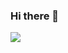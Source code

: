 ### Hi there 👋

<!--
**GIHYEON-KIM/GIHYEON-KIM** is a ✨ _special_ ✨ repository because its `README.md` (this file) appears on your GitHub profile.

Here are some ideas to get you started:

- 🔭 I’m currently working on ...
- 🌱 I’m currently learning ...
- 👯 I’m looking to collaborate on ...
- 🤔 I’m looking for help with ...
- 💬 Ask me about ...
- 📫 How to reach me: ...
- 😄 Pronouns: ...
- ⚡ Fun fact: ...
-->

<img src="https://www.google.com/imgres?imgurl=https%3A%2F%2Fcdn.icon-icons.com%2Ficons2%2F112%2FPNG%2F512%2Fpython_18894.png&imgrefurl=https%3A%2F%2Ficon-icons.com%2Fko%2F%25EC%2595%2584%25EC%259D%25B4%25EC%25BD%2598%2Fpython%2F17802&tbnid=o2gaWCWjP9WiRM&vet=12ahUKEwiCvNWOsN_xAhVNdpQKHVSIC-MQMygAegUIARCxAQ..i&docid=bnDm5O6oKN1P4M&w=512&h=512&q=python%20icon&ved=2ahUKEwiCvNWOsN_xAhVNdpQKHVSIC-MQMygAegUIARCxAQ"/>
